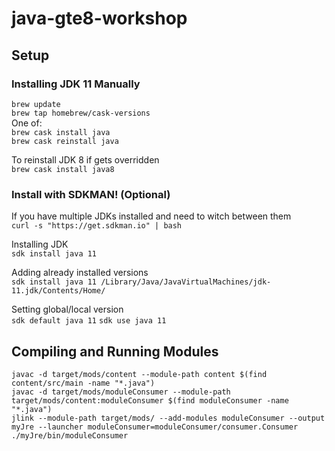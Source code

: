 # java-gte8-workshop

## Setup

### Installing JDK 11 Manually
`brew update`<br/>
`brew tap homebrew/cask-versions`<br/>
One of:<br/>
`brew cask install java`<br/>
`brew cask reinstall java`<br/>

To reinstall JDK 8 if gets overridden<br/>
`brew cask install java8`<br/>

### Install with SDKMAN! (Optional)
If you have multiple JDKs installed and need to witch between them<br/>
`curl -s "https://get.sdkman.io" | bash`

Installing JDK<br/>
`sdk install java 11`

Adding already installed versions<br/>
`sdk install java 11 /Library/Java/JavaVirtualMachines/jdk-11.jdk/Contents/Home/`

Setting global/local version<br/>
`sdk default java 11`
`sdk use java 11`

## Compiling and Running Modules


`javac -d target/mods/content --module-path content $(find content/src/main -name "*.java")`<br/>
`javac -d target/mods/moduleConsumer --module-path target/mods/content:moduleConsumer $(find moduleConsumer -name "*.java")`<br/>
`jlink --module-path target/mods/ --add-modules moduleConsumer --output myJre --launcher moduleConsumer=moduleConsumer/consumer.Consumer`<br/>
`./myJre/bin/moduleConsumer`<br/>